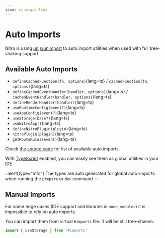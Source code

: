 ```yaml
---
icon: ri:magic-line
---
```


# Auto Imports

Nitro is using [unjs/unimport](https://github.com/unjs/unimport) to auto import utilities when used with full tree-shaking support.

## Available Auto Imports

- `defineCachedFunction(fn, options)`{lang=ts} / `cachedFunction(fn, options)`{lang=ts}
- `defineCachedEventHandler(handler, options)`{lang=ts} / `cachedEventHandler(handler, options)`{lang=ts}
- `defineRenderHandler(handler)`{lang=ts}
- `useRuntimeConfig(event?)`{lang=ts}
- `useAppConfig(event?)`{lang=ts}
- `useStorage(base?)`{lang=ts}
- `useNitroApp()`{lang=ts}
- `defineNitroPlugin(plugin)`{lang=ts}
- `nitroPlugin(plugin)`{lang=ts}
- `getRouteRules(event)`{lang=ts}

Check [the source code](https://github.com/unjs/nitro/blob/main/src/imports.ts) for list of available auto imports.

With [TypeScript](/guide/typescript) enabled, you can easily see them as global utilities in your IDE.

::alert{type="info"}
The types are auto generated for global auto-imports when running the `prepare` or `dev` command.
::

## Manual Imports

For some edge cases (IDE support and libraries in `node_modules`) it is impossible to rely on auto imports.

You can import them from virtual `#imports` file. It will be still tree-shaken:

```js [plugins/test.ts]
import { useStorage } from '#imports'
```

